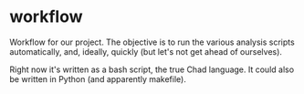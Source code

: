 # workflow
Workflow for our project. The objective is to run the various analysis scripts automatically, and, ideally, quickly (but let's not get ahead of ourselves).

Right now it's written as a bash script, the true Chad language. It could also be written in Python (and apparently makefile).
